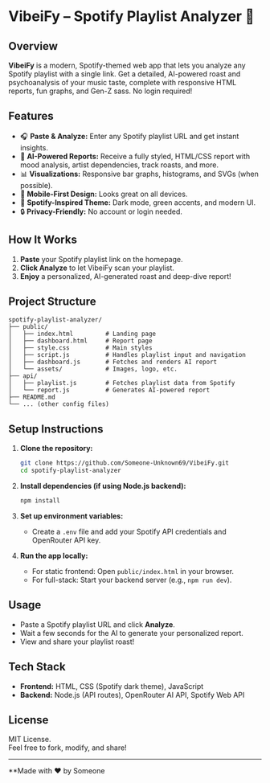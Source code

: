 # VibeiFy – Spotify Playlist Analyzer 🎵

## Overview
**VibeiFy** is a modern, Spotify-themed web app that lets you analyze any Spotify playlist with a single link. Get a detailed, AI-powered roast and psychoanalysis of your music taste, complete with responsive HTML reports, fun graphs, and Gen-Z sass. No login required!

## Features
- 🎧 **Paste & Analyze:** Enter any Spotify playlist URL and get instant insights.
- 🤖 **AI-Powered Reports:** Receive a fully styled, HTML/CSS report with mood analysis, artist dependencies, track roasts, and more.
- 📊 **Visualizations:** Responsive bar graphs, histograms, and SVGs (when possible).
- 📱 **Mobile-First Design:** Looks great on all devices.
- 🎨 **Spotify-Inspired Theme:** Dark mode, green accents, and modern UI.
- 🔒 **Privacy-Friendly:** No account or login needed.

## How It Works
1. **Paste** your Spotify playlist link on the homepage.
2. **Click Analyze** to let VibeiFy scan your playlist.
3. **Enjoy** a personalized, AI-generated roast and deep-dive report!

## Project Structure
```
spotify-playlist-analyzer/
├── public/
│   ├── index.html         # Landing page
│   ├── dashboard.html     # Report page
│   ├── style.css          # Main styles
│   ├── script.js          # Handles playlist input and navigation
│   ├── dashboard.js       # Fetches and renders AI report
│   └── assets/            # Images, logo, etc.
├── api/
│   ├── playlist.js        # Fetches playlist data from Spotify
│   └── report.js          # Generates AI-powered report
├── README.md
└── ... (other config files)
```

## Setup Instructions

1. **Clone the repository:**
   ```bash
   git clone https://github.com/Someone-Unknown69/VibeiFy.git
   cd spotify-playlist-analyzer
   ```

2. **Install dependencies (if using Node.js backend):**
   ```bash
   npm install
   ```

3. **Set up environment variables:**
   - Create a `.env` file and add your Spotify API credentials and OpenRouter API key.

4. **Run the app locally:**
   - For static frontend: Open `public/index.html` in your browser.
   - For full-stack: Start your backend server (e.g., `npm run dev`).

## Usage

- Paste a Spotify playlist URL and click **Analyze**.
- Wait a few seconds for the AI to generate your personalized report.
- View and share your playlist roast!

## Tech Stack

- **Frontend:** HTML, CSS (Spotify dark theme), JavaScript
- **Backend:** Node.js (API routes), OpenRouter AI API, Spotify Web API

## License

MIT License.  
Feel free to fork, modify, and share!

---

**Made with ❤️ by Someone